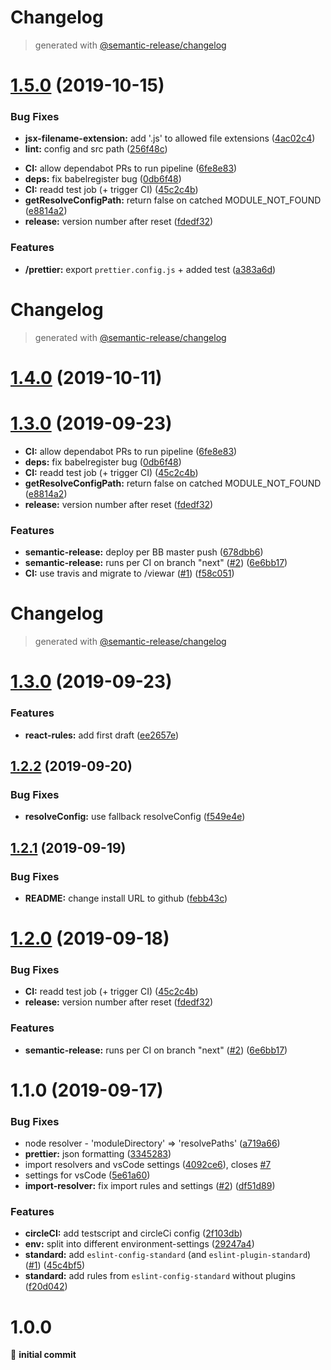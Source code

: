 # Changelog

> generated with [@semantic-release/changelog](https://github.com/semantic-release/changelog)

# [1.5.0](https://github.com/viewar/config-eslint/compare/v1.4.0...v1.5.0) (2019-10-15)


### Bug Fixes

* **jsx-filename-extension:** add '.js' to allowed file extensions ([4ac02c4](https://github.com/viewar/config-eslint/commit/4ac02c4631595299a3c530d26cc459a9064e655e))
* **lint:** config and src path ([256f48c](https://github.com/viewar/config-eslint/commit/256f48ccc3a20126a0c64ee084640fcb449f39a7))

- **CI:** allow dependabot PRs to run pipeline ([6fe8e83](https://github.com/viewar/config-eslint/commit/6fe8e83199c258a6bc956acd712d0e0690d3fa31))
- **deps:** fix babelregister bug ([0db6f48](https://github.com/viewar/config-eslint/commit/0db6f480ed55678f13403b2317558683f76c1ca8))
- **CI:** readd test job (+ trigger CI) ([45c2c4b](https://github.com/viewar/config-eslint/commit/45c2c4b2d76d8223e3f83e25aa8690e1df2900d8))
- **getResolveConfigPath:** return false on catched MODULE_NOT_FOUND ([e8814a2](https://github.com/viewar/config-eslint/commit/e8814a2a6d9a316f865e7c0758d2751e78329973))
- **release:** version number after reset ([fdedf32](https://github.com/viewar/config-eslint/commit/fdedf324ba6dbcb6df6b1b8417e8b6fcdf9687de))

### Features

* **/prettier:** export `prettier.config.js` + added test ([a383a6d](https://github.com/viewar/config-eslint/commit/a383a6daabf218b6a0502992e8eb82c9d90995e4))

# Changelog

> generated with [@semantic-release/changelog](https://github.com/semantic-release/changelog)

# [1.4.0](https://github.com/viewar/config-eslint/compare/v1.3.0...v1.4.0) (2019-10-11)

# [1.3.0](https://github.com/viewar/config-eslint/compare/v1.2.2...v1.3.0) (2019-09-23)

- **CI:** allow dependabot PRs to run pipeline ([6fe8e83](https://github.com/viewar/config-eslint/commit/6fe8e83199c258a6bc956acd712d0e0690d3fa31))
- **deps:** fix babelregister bug ([0db6f48](https://github.com/viewar/config-eslint/commit/0db6f480ed55678f13403b2317558683f76c1ca8))
- **CI:** readd test job (+ trigger CI) ([45c2c4b](https://github.com/viewar/config-eslint/commit/45c2c4b2d76d8223e3f83e25aa8690e1df2900d8))
- **getResolveConfigPath:** return false on catched MODULE_NOT_FOUND ([e8814a2](https://github.com/viewar/config-eslint/commit/e8814a2a6d9a316f865e7c0758d2751e78329973))
- **release:** version number after reset ([fdedf32](https://github.com/viewar/config-eslint/commit/fdedf324ba6dbcb6df6b1b8417e8b6fcdf9687de))

### Features

- **semantic-release:** deploy per BB master push ([678dbb6](https://github.com/viewar/config-eslint/commit/678dbb6bc8d70d3c90be9bbc31bc94491ea6aa26))
- **semantic-release:** runs per CI on branch "next" ([#2](https://github.com/viewar/config-eslint/issues/2)) ([6e6bb17](https://github.com/viewar/config-eslint/commit/6e6bb17f88117a266ba9d913c913a9db776f0ea2))
- **CI:** use travis and migrate to /viewar ([#1](https://github.com/viewar/config-eslint/issues/1)) ([f58c051](https://github.com/viewar/config-eslint/commit/f58c051e624f3d6061936cb48633674f97192267))

# Changelog

> generated with [@semantic-release/changelog](https://github.com/semantic-release/changelog)

# [1.3.0](https://github.com/viewar/config-eslint/compare/v1.2.2...v1.3.0) (2019-09-23)

### Features

- **react-rules:** add first draft ([ee2657e](https://github.com/viewar/config-eslint/commit/ee2657e))

## [1.2.2](https://github.com/viewar/config-eslint/compare/v1.2.1...v1.2.2) (2019-09-20)

### Bug Fixes

- **resolveConfig:** use fallback resolveConfig ([f549e4e](https://github.com/viewar/config-eslint/commit/f549e4e))

## [1.2.1](https://github.com/viewar/config-eslint/compare/v1.2.0...v1.2.1) (2019-09-19)

### Bug Fixes

- **README:** change install URL to github ([febb43c](https://github.com/viewar/config-eslint/commit/febb43c))

# [1.2.0](https://github.com/viewar/config-eslint/compare/v1.1.0...v1.2.0) (2019-09-18)

### Bug Fixes

- **CI:** readd test job (+ trigger CI) ([45c2c4b](https://github.com/viewar/config-eslint/commit/45c2c4b))
- **release:** version number after reset ([fdedf32](https://github.com/viewar/config-eslint/commit/fdedf32))

### Features

- **semantic-release:** runs per CI on branch "next" ([#2](https://github.com/viewar/config-eslint/issues/2)) ([6e6bb17](https://github.com/viewar/config-eslint/commit/6e6bb17))

# 1.1.0 (2019-09-17)

### Bug Fixes

- node resolver - 'moduleDirectory' => 'resolvePaths' ([a719a66](https://bitbucket.org/viewar_sf/eslint-config-viewar/commits/a719a66))
- **prettier:** json formatting ([3345283](https://bitbucket.org/viewar_sf/eslint-config-viewar/commits/3345283))
- import resolvers and vsCode settings ([4092ce6](https://bitbucket.org/viewar_sf/eslint-config-viewar/commits/4092ce6)), closes [#7](https://bitbucket.org/viewar_sf/eslint-config-viewar/issue/7)
- settings for vsCode ([5e61a60](https://bitbucket.org/viewar_sf/eslint-config-viewar/commits/5e61a60))
- **import-resolver:** fix import rules and settings ([#2](https://bitbucket.org/viewar_sf/eslint-config-viewar/issues/2)) ([df51d89](https://bitbucket.org/viewar_sf/eslint-config-viewar/commits/df51d89))

### Features

- **circleCI:** add testscript and circleCi config ([2f103db](https://bitbucket.org/viewar_sf/eslint-config-viewar/commits/2f103db))
- **env:** split into different environment-settings ([29247a4](https://bitbucket.org/viewar_sf/eslint-config-viewar/commits/29247a4))
- **standard:** add `eslint-config-standard` (and `eslint-plugin-standard`) ([#1](https://bitbucket.org/viewar_sf/eslint-config-viewar/issues/1)) ([45c4bf5](https://bitbucket.org/viewar_sf/eslint-config-viewar/commits/45c4bf5))
- **standard:** add rules from `eslint-config-standard` without plugins ([f20d042](https://bitbucket.org/viewar_sf/eslint-config-viewar/commits/f20d042))

# 1.0.0

🎉 **initial commit**
